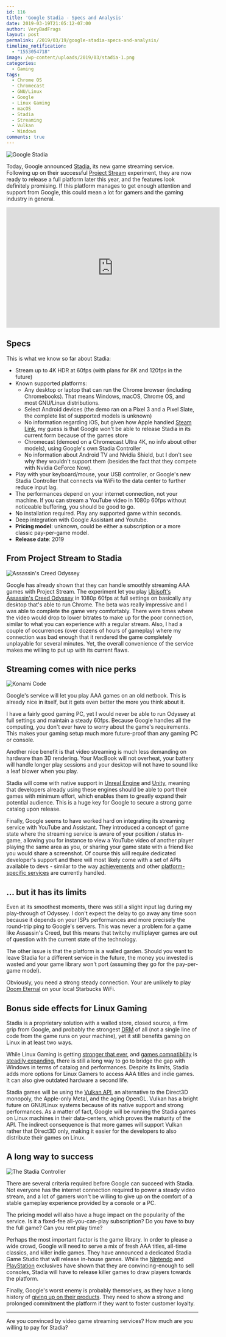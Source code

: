 ```yaml
---
id: 116
title: 'Google Stadia - Specs and Analysis'
date: 2019-03-19T21:05:12-07:00
author: VeryBadFrags
layout: post
permalink: /2019/03/19/google-stadia-specs-and-analysis/
timeline_notification:
  - "1553054718"
image: /wp-content/uploads/2019/03/stadia-1.png
categories:
  - Gaming
tags:
  - Chrome OS
  - Chromecast
  - GNU/Linux
  - Google
  - Linux Gaming
  - macOS
  - Stadia
  - Streaming
  - Vulkan
  - Windows
comments: true
---
```

![Google Stadia](/wp-content/uploads/2019/03/stadia-1.png)

Today, Google announced [Stadia](https://store.google.com/magazine/stadia), its new game streaming service. Following up on their successful [Project Stream](https://projectstream.google.com) experiment, they are now ready to release a full platform later this year, and the features look definitely promising. If this platform manages to get enough attention and support from Google, this could mean a lot for gamers and the gaming industry in general.

<!-- wp:more -->
<!--more-->
<!-- /wp:more -->

<iframe width="560" height="315" src="https://www.youtube.com/embed/HikAuH40fHc" frameborder="0" allow="encrypted-media" allowfullscreen></iframe>

## Specs

This is what we know so far about Stadia:

* Stream up to 4K HDR at 60fps (with plans for 8K and 120fps in the future)
* Known supported platforms:
  * Any desktop or laptop that can run the Chrome browser (including Chromebooks). That means Windows, macOS, Chrome OS, and most GNU/Linux distributions.
  * Select Android devices (the demo ran on a Pixel 3 and a Pixel Slate, the complete list of supported models is unknown)
  * No information regarding iOS, but given how Apple handled [Steam Link](https://www.pcworld.com/article/3271102/valve-steam-link-app-android-ios-rejected.html), my guess is that Google won't be able to release Stadia in its current form because of the games store
  * Chromecast (demoed on a Chromecast Ultra 4K, no info about other models), using Google's own  Stadia Controller
  * No information about Android TV and Nvidia Shield, but I don't see why they wouldn't support them (besides the fact that they compete with Nvidia GeForce Now).
* Play with your keyboard/mouse, your USB controller, or Google's new Stadia Controller that connects via WiFi to the data center to further reduce input lag.
* The performances depend on your internet connection, not your machine. If you can stream a YouTube video in 1080p 60fps without noticeable buffering, you should be good to go.
* No installation required. Play any supported game within seconds.
* Deep integration with Google Assistant and Youtube.
* **Pricing model**: unknown, could be either a subscription or a more classic pay-per-game model.
* **Release date**: 2019

## From Project Stream to Stadia

![Assassin's Creed Odyssey](/wp-content/uploads/2019/03/assassins-creed-odyssey-hud-2.jpg)

Google has already shown that they can handle smoothly streaming AAA games with Project Stream. The experiment let you play [Ubisoft's Assassin's Creed Odyssey](https://www.youtube.com/watch?v=ACZpHzBKCqU) in 1080p 60fps at full settings on basically any desktop that's able to run Chrome. The beta was really impressive and I was able to complete the game very comfortably. There were times where the video would drop to lower bitrates to make up for the poor connection, similar to what you can experience with a regular stream. Also, I had a couple of occurrences (over dozens of hours of gameplay) where my connection was bad enough that it rendered the game completely unplayable for several minutes. Yet, the overall convenience of the service makes me willing to put up with its current flaws.

## Streaming comes with nice perks

![Konami Code](/wp-content/uploads/2019/03/konami-e1553054350799.png)

Google's service will let you play AAA games on an old netbook. This is already nice in itself, but it gets even better the more you think about it.

I have a fairly good gaming PC, yet I would never be able to run Odyssey at full settings and maintain a steady 60fps. Because Google handles all the computing, you don't ever have to worry about the game's requirements. This makes your gaming setup much more future-proof than any gaming PC or console.

Another nice benefit is that video streaming is much less demanding on hardware than 3D rendering. Your MacBook will not overheat, your battery will handle longer play sessions and your desktop will not have to sound like a leaf blower when you play.

Stadia will come with native support in [Unreal Engine](https://www.unrealengine.com) and [Unity](https://unity.com/), meaning that developers already using these engines should be able to port their games with minimum effort, which enables them to greatly expand their potential audience. This is a huge key for Google to secure a strong game catalog upon release.

Finally, Google seems to have worked hard on integrating its streaming service with YouTube and Assistant. They introduced a concept of game state where the streaming service is aware of your position / status in-game, allowing you for instance to view a YouTube video of another player playing the same area as you, or sharing your game state with a friend like you would share a screenshot. Of course this will require dedicated developer's support and there will most likely come with a set of APIs available to devs - similar to the way [achievements](https://docs.microsoft.com/en-us/gaming/xbox-live/introduction-to-xbox-live-apis) and other [platform-specific services](https://partner.steamgames.com/) are currently handled.

## ... but it has its limits

Even at its smoothest moments, there was still a slight input lag during my play-through of Odyssey. I don't expect the delay to go away any time soon because it depends on your ISPs performances and more precisely the round-trip ping to Google's servers. This was never a problem for a game like Assassin's Creed, but this means that twitchy multiplayer games are out of question with the current state of the technology.

The other issue is that the platform is a walled garden. Should you want to leave Stadia for a different service in the future, the money you invested is wasted and your game library won't port (assuming they go for the pay-per-game model).

Obviously, you need a strong steady connection. Your are unlikely to play [Doom Eternal](https://bethesda.net/en/game/doom) on your local Starbucks WiFi.

## Bonus side effects for Linux Gaming

Stadia is a proprietary solution with a walled store, closed source, a firm grip from Google, and probably the strongest [DRM](https://en.wikipedia.org/wiki/Digital_rights_management) of all (not a single line of code from the game runs on your machine), yet it still benefits gaming on Linux in at least two ways.

While Linux Gaming is getting [stronger that ever](https://www.reddit.com/r/linux_gaming/), and [games compatibility](https://www.protondb.com/) is [steadily expanding](https://steamcommunity.com/games/221410/announcements/detail/1696055855739350561), there is still a long way to go to bridge the gap with Windows in terms of catalog and performances. Despite its limits, Stadia adds more options for Linux Gamers to access AAA titles and indie games. It can also give outdated hardware a second life.

Stadia games will be using the [Vulkan API](https://en.wikipedia.org/wiki/Vulkan_(API)), an alternative to the Direct3D monopoly, the Apple-only Metal, and the aging OpenGL. Vulkan has a bright future on GNU/Linux systems because of its native support and strong performances. As a matter of fact, Google will be running the Stadia games on Linux machines in their data-centers, which proves the maturity of the API. The indirect consequence is that more games will support Vulkan rather that Direct3D only, making it easier for the developers to also distribute their games on Linux.

## A long way to success

![The Stadia Controller](/wp-content/uploads/2019/03/controller.jpg)

There are several criteria required before Google can succeed with Stadia. Not everyone has the internet connection required to power a steady video stream, and a lot of gamers won't be willing to give up on the comfort of a stable gameplay experience provided by a console or a PC.

The pricing model will also have a huge impact on the popularity of the service. Is it a fixed-fee all-you-can-play subscription? Do you have to buy the full game? Can you rent play time?

Perhaps the most important factor is the game library. In order to please a wide crowd, Google will need to serve a mix of fresh AAA titles, all-time classics, and killer indie games. They have announced a dedicated Stadia Game Studio that will release in-house games. While the [Nintendo](https://www.zelda.com/breath-of-the-wild/) and [PlayStation](https://www.rockstargames.com/reddeadredemption/) exclusives have shown that they are convincing-enough to sell consoles, Stadia will have to release killer games to draw players towards the platform.

Finally, Google's worst enemy is probably themselves, as they have a long history of [giving up on their products](https://killedbygoogle.com/). They need to show a strong and prolonged commitment the platform if they want to foster customer loyalty.

---

Are you convinced by video game streaming services? How much are you willing to pay for Stadia?
